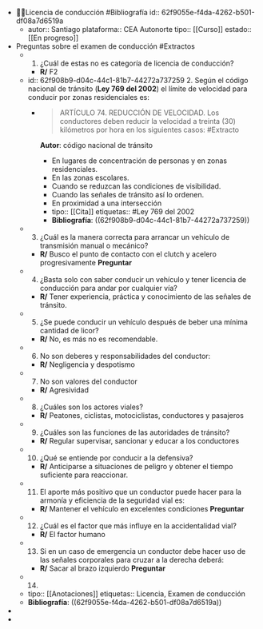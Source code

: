 - 👨‍🏫Licencia de conducción #Bibliografía
  id:: 62f9055e-f4da-4262-b501-df08a7d6519a
	- autor:: Santiago 
	  plataforma:: CEA Autonorte
	  tipo:: [[Curso]]
	  estado:: [[En progreso]]
- Preguntas sobre el examen de conducción #Extractos
	- 1. ¿Cuál de estas no es categoría de licencia de conducción?
		- **R/** F2
	- id:: 62f908b9-d04c-44c1-81b7-44272a737259
	  2. Según el código nacional de tránsito (**Ley 769 del 2002**) el límite de velocidad para conducir por zonas residenciales es:
		- > ARTÍCULO 74. REDUCCIÓN DE VELOCIDAD. Los conductores deben reducir la velocidad a treinta (30) kilómetros por hora en los siguientes casos:  #Extracto 
		  
		  **Autor**: código nacional de tránsito
			- En lugares de concentración de personas y en zonas residenciales.
			- En las zonas escolares.
			- Cuando se reduzcan las condiciones de visibilidad.
			- Cuando las señales de tránsito así lo ordenen.
			- En proximidad a una intersección
			- tipo:: [[Cita]]
			  etiquetas:: #Ley 769 del 2002
			- **Bibliografía**: ((62f908b9-d04c-44c1-81b7-44272a737259))
	- 3. ¿Cuál es la manera correcta para arrancar un vehículo de transmisión manual o mecánico?
		- **R/** Busco el punto de contacto con el clutch y acelero progresivamente **Preguntar**
	- 4. ¿Basta solo con saber conducir un vehículo y tener licencia de conducción para andar por cualquier vía?
		- **R/** Tener experiencia, práctica y conocimiento de las señales de tránsito.
	- 5. ¿Se puede conducir un vehículo después de beber una mínima cantidad de licor?
		- **R/** No, es más no es recomendable.
	- 6. No son deberes y responsabilidades del conductor:
		- **R/** Negligencia y despotismo
	- 7. No son valores del conductor
		- **R/** Agresividad
	- 8. ¿Cuáles son los actores viales?
		- **R/** Peatones, ciclistas, motociclistas, conductores y pasajeros
	- 9. ¿Cuáles son las funciones de las autoridades de tránsito?
		- **R/** Regular supervisar, sancionar y educar a los conductores
	- 10. ¿Qué se entiende por conducir a la defensiva?
		- **R/** Anticiparse a situaciones de peligro y obtener el tiempo suficiente para reaccionar.
	- 11. El aporte más positivo que un conductor puede hacer para la armonía y eficiencia de la seguridad vial es:
		- **R/** Mantener el vehículo en excelentes condiciones **Preguntar**
	- 12. ¿Cuál es el factor que más influye en la accidentalidad vial?
		- **R/** El factor humano
	- 13. Si en un caso de emergencia un conductor debe hacer uso de las señales corporales para cruzar a la derecha deberá:
		- **R/** Sacar al brazo izquierdo **Preguntar**
	- 14.
	- tipo:: [[Anotaciones]]
	  etiquetas:: Licencia, Examen de conducción
	- **Bibliografía**: ((62f9055e-f4da-4262-b501-df08a7d6519a))
-
-